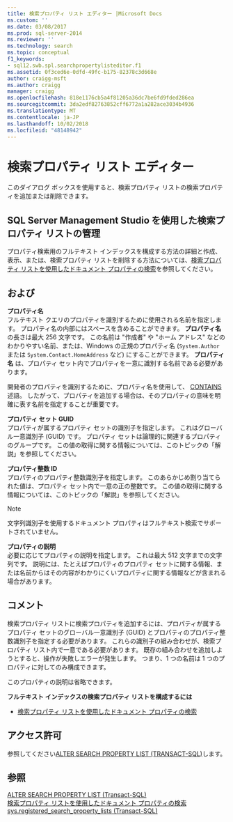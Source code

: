 ```yaml
---
title: 検索プロパティ リスト エディター |Microsoft Docs
ms.custom: ''
ms.date: 03/08/2017
ms.prod: sql-server-2014
ms.reviewer: ''
ms.technology: search
ms.topic: conceptual
f1_keywords:
- sql12.swb.spl.searchpropertylisteditor.f1
ms.assetid: 0f3ced6e-0dfd-49fc-b175-82378c3d668e
author: craigg-msft
ms.author: craigg
manager: craigg
ms.openlocfilehash: 818e1176cb5a4f81205a36dc7be6fd9fded286ea
ms.sourcegitcommit: 3da2edf82763852cff6772a1a282ace3034b4936
ms.translationtype: MT
ms.contentlocale: ja-JP
ms.lasthandoff: 10/02/2018
ms.locfileid: "48148942"
---
```

# <a name="search-property-list-editor"></a>検索プロパティ リスト エディター
  このダイアログ ボックスを使用すると、検索プロパティ リストの検索プロパティを追加または削除できます。  
  
## <a name="to-use-sql-server-management-studio-to-manage-search-property-lists"></a>SQL Server Management Studio を使用した検索プロパティ リストの管理  
 プロパティ検索用のフルテキスト インデックスを構成する方法の詳細と作成、表示、または、検索プロパティ リストを削除する方法については、[検索プロパティ リストを使用したドキュメント プロパティの検索](../relational-databases/search/search-document-properties-with-search-property-lists.md)を参照してください。  
  
## <a name="options"></a>および  
 **プロパティ名**  
 フルテキスト クエリのプロパティを識別するために使用される名前を指定します。 プロパティ名の内部にはスペースを含めることができます。 **プロパティ名** の長さは最大 256 文字です。 この名前は "作成者" や "ホーム アドレス" などのわかりやすい名前、または、Windows の正規のプロパティ名 (`System.Author` または `System.Contact.HomeAddress` など) にすることができます。 **プロパティ名** は、プロパティ セット内でプロパティを一意に識別する名前である必要があります。  
  
 開発者のプロパティを識別するために、プロパティ名を使用して、 [CONTAINS](/sql/t-sql/queries/contains-transact-sql)述語。 したがって、プロパティを追加する場合は、そのプロパティの意味を明確に表す名前を指定することが重要です。  
  
 **プロパティ セット GUID**  
 プロパティが属するプロパティ セットの識別子を指定します。 これはグローバル一意識別子 (GUID) です。 プロパティ セットは論理的に関連するプロパティのグループです。 この値の取得に関する情報については、このトピックの「解説」を参照してください。  
  
 **プロパティ整数 ID**  
 プロパティのプロパティ整数識別子を指定します。 このあらかじめ割り当てられた値は、プロパティ セット内で一意の正の整数です。 この値の取得に関する情報については、このトピックの「解説」を参照してください。  
  
> [!NOTE]  
>  文字列識別子を使用するドキュメント プロパティはフルテキスト検索でサポートされていません。  
  
 **プロパティの説明**  
 必要に応じてプロパティの説明を指定します。 これは最大 512 文字までの文字列です。 説明には、たとえばプロパティのプロパティ セットに関する情報、または名前からはその内容がわかりにくいプロパティに関する情報などが含まれる場合があります。  
  
## <a name="remarks"></a>コメント  
 検索プロパティ リストに検索プロパティを追加するには、プロパティが属するプロパティ セットのグローバル一意識別子 (GUID) とプロパティのプロパティ整数識別子を指定する必要があります。 これらの識別子の組み合わせが、検索プロパティ リスト内で一意である必要があります。 既存の組み合わせを追加しようとすると、操作が失敗しエラーが発生します。 つまり、1 つの名前は 1 つのプロパティに対してのみ構成できます。  
  
 このプロパティの説明は省略できます。  
  
 **フルテキスト インデックスの検索プロパティ リストを構成するには**  
  
-   [検索プロパティ リストを使用したドキュメント プロパティの検索](../relational-databases/search/search-document-properties-with-search-property-lists.md)  
  
## <a name="permissions"></a>アクセス許可  
 参照してください[ALTER SEARCH PROPERTY LIST &#40;TRANSACT-SQL&#41;](/sql/t-sql/statements/alter-search-property-list-transact-sql)します。  
  
## <a name="see-also"></a>参照  
 [ALTER SEARCH PROPERTY LIST &#40;Transact-SQL&#41;](/sql/t-sql/statements/alter-search-property-list-transact-sql)   
 [検索プロパティ リストを使用したドキュメント プロパティの検索](../relational-databases/search/search-document-properties-with-search-property-lists.md)   
 [sys.registered_search_property_lists &#40;Transact-SQL&#41;](/sql/relational-databases/system-catalog-views/sys-registered-search-property-lists-transact-sql)  
  
  
